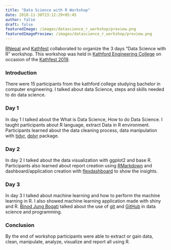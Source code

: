 ```yaml
---
title: "Data Science with R Workshop"
date: 2018-11-30T23:12:29+05:45
author: false
draft: false
featuredImage: /images/datascience_r_workshop/preview.png
featuredImagePreview: /images/datascience_r_workshop/preview.png
---
```


[RNepal](https://www.facebook.com/RUGNepal/) and [Kathfest](https://www.facebook.com/kathfest/) collaborated to organize the 3 days “Data Science with R” workshop. This workshop was held in [Kathford Engineering College](https://kathford.edu.np/) on occasion of the [Kathfest 2019](https://twitter.com/kathfest).

### Introduction

 There were 15 participants from the kathford college studying bachelor in computer engineering. I talked about data Science, steps and skills needed to do data science.

### Day 1

In day 1 I talked about the What is Data Science, How to do Data Science. I taught participants about R language, extract Data in R environment. Participants learned about the data cleaning process, data manipulation with [tidyr](https://tidyr.tidyverse.org/), [dplyr](https://dplyr.tidyverse.org/) package.

### Day 2

In day 2 I talked about the data visualization with ggplot2 and base R. Participants also learned about report creation using [RMarkdown](https://rmarkdown.rstudio.com/) and dashboard/application creation with [flexdashboard](https://rmarkdown.rstudio.com/flexdashboard/)  to show the insights.

### Day 3

In day 3 I talked about machine learning and  how to perform the machine learning in R. I also showed machine learning application made with shiny and R. [Binod Jung Bogati](https://twitter.com/bjungbogati)  talked about the use of [git](https://git-scm.com/) and [GitHub](https://github.com/) in data science and programming.

### Conclusion

By the end of workshop participants were able to extract or gain data, clean, manipulate, analyze, visualize and report all using R.